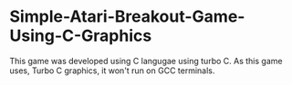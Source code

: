 # Simple-Atari-Breakout-Game-Using-C-Graphics

This game was developed using C langugae using turbo C. As this game uses, Turbo C graphics, it won't run on GCC terminals. 
